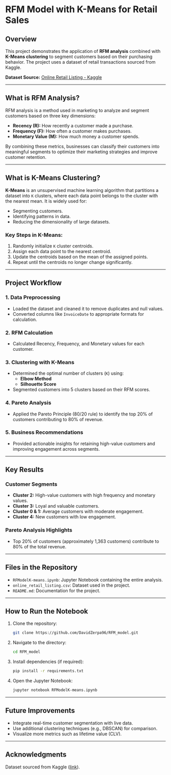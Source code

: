 # RFM Model with K-Means for Retail Sales

## Overview
This project demonstrates the application of **RFM analysis** combined with **K-Means clustering** to segment customers based on their purchasing behavior. The project uses a dataset of retail transactions sourced from Kaggle.

**Dataset Source:** [Online Retail Listing - Kaggle](https://www.kaggle.com/datasets/ilkeryildiz/online-retail-listing)

---

## What is RFM Analysis?
RFM analysis is a method used in marketing to analyze and segment customers based on three key dimensions:

- **Recency (R):** How recently a customer made a purchase.
- **Frequency (F):** How often a customer makes purchases.
- **Monetary Value (M):** How much money a customer spends.

By combining these metrics, businesses can classify their customers into meaningful segments to optimize their marketing strategies and improve customer retention.

---

## What is K-Means Clustering?
**K-Means** is an unsupervised machine learning algorithm that partitions a dataset into `K` clusters, where each data point belongs to the cluster with the nearest mean. It is widely used for:

- Segmenting customers.
- Identifying patterns in data.
- Reducing the dimensionality of large datasets.

### Key Steps in K-Means:
1. Randomly initialize `K` cluster centroids.
2. Assign each data point to the nearest centroid.
3. Update the centroids based on the mean of the assigned points.
4. Repeat until the centroids no longer change significantly.

---

## Project Workflow
### 1. Data Preprocessing
- Loaded the dataset and cleaned it to remove duplicates and null values.
- Converted columns like `InvoiceDate` to appropriate formats for calculation.

### 2. RFM Calculation
- Calculated Recency, Frequency, and Monetary values for each customer.

### 3. Clustering with K-Means
- Determined the optimal number of clusters (`K`) using:
  - **Elbow Method**
  - **Silhouette Score**
- Segmented customers into 5 clusters based on their RFM scores.

### 4. Pareto Analysis
- Applied the Pareto Principle (80/20 rule) to identify the top 20% of customers contributing to 80% of revenue.

### 5. Business Recommendations
- Provided actionable insights for retaining high-value customers and improving engagement across segments.

---

## Key Results
### Customer Segments
- **Cluster 2:** High-value customers with high frequency and monetary values.
- **Cluster 3:** Loyal and valuable customers.
- **Cluster 0 & 1:** Average customers with moderate engagement.
- **Cluster 4:** New customers with low engagement.

### Pareto Analysis Highlights
- Top 20% of customers (approximately 1,363 customers) contribute to 80% of the total revenue.

---

## Files in the Repository
- `RFModelK-means.ipynb`: Jupyter Notebook containing the entire analysis.
- `online_retail_listing.csv`: Dataset used in the project.
- `README.md`: Documentation for the project.

---

## How to Run the Notebook
1. Clone the repository:
   ```bash
   git clone https://github.com/DavidZerpa96/RFM_model.git
   ```
2. Navigate to the directory:
   ```bash
   cd RFM_model
   ```
3. Install dependencies (if required):
   ```bash
   pip install -r requirements.txt
   ```
4. Open the Jupyter Notebook:
   ```bash
   jupyter notebook RFModelK-means.ipynb
   ```

---

## Future Improvements
- Integrate real-time customer segmentation with live data.
- Use additional clustering techniques (e.g., DBSCAN) for comparison.
- Visualize more metrics such as lifetime value (CLV).

---

## Acknowledgments
Dataset sourced from Kaggle ([link](https://www.kaggle.com/datasets/ilkeryildiz/online-retail-listing)).
